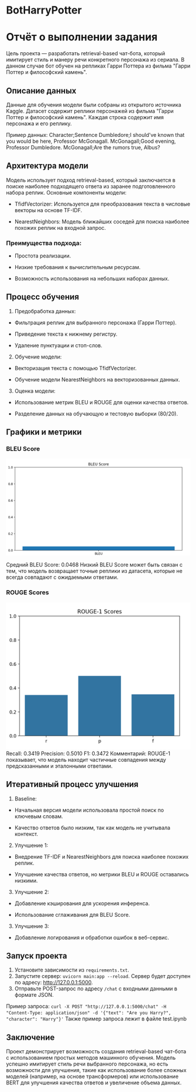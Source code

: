 # BotHarryPotter

# Отчёт о выполнении задания

Цель проекта — разработать retrieval-based чат-бота, который имитирует стиль и манеру речи конкретного персонажа из сериала. В данном случае бот обучен на репликах Гарри Поттера из фильма "Гарри Поттер и философский камень".

## Описание данных

Данные для обучения модели были собраны из открытого источника Kaggle. Датасет содержит реплики персонажей из фильма "Гарри Поттер и философский камень". Каждая строка содержит имя персонажа и его реплику.

Пример данных:
Character;Sentence
Dumbledore;I should've known that you would be here, Professor McGonagall.
McGonagall;Good evening, Professor Dumbledore.
McGonagall;Are the rumors true, Albus?

## Архитектура модели
Модель использует подход retrieval-based, который заключается в поиске наиболее подходящего ответа из заранее подготовленного набора реплик. Основные компоненты модели:

 - TfidfVectorizer: Используется для преобразования текста в числовые векторы на основе TF-IDF.

 - NearestNeighbors: Модель ближайших соседей для поиска наиболее похожих реплик на входной запрос.

### Преимущества подхода:
 * Простота реализации.

 * Низкие требования к вычислительным ресурсам.

 * Возможность использования на небольших наборах данных.

## Процесс обучения
1. Предобработка данных:

 - Фильтрация реплик для выбранного персонажа (Гарри Поттер).

 - Приведение текста к нижнему регистру.

 - Удаление пунктуации и стоп-слов.

2. Обучение модели:

 - Векторизация текста с помощью TfidfVectorizer.

 - Обучение модели NearestNeighbors на векторизованных данных.

3. Оценка модели:

 - Использование метрик BLEU и ROUGE для оценки качества ответов.

 - Разделение данных на обучающую и тестовую выборки (80/20).

## Графики и метрики
### BLEU Score

![alt text](images/bleu_scores.png)

Средний BLEU Score: 0.0468
Низкий BLEU Score может быть связан с тем, что модель возвращает точные реплики из датасета, которые не всегда совпадают с ожидаемыми ответами.

### ROUGE Scores

![alt text](images/rouge_scores.png)
Recall: 0.3419
Precision: 0.5010
F1: 0.3472
Комментарий: ROUGE-1 показывает, что модель находит частичные совпадения между предсказанными и эталонными ответами.

## Итеративный процесс улучшения
1. Baseline:

 - Начальная версия модели использовала простой поиск по ключевым словам.

 - Качество ответов было низким, так как модель не учитывала контекст.

2. Улучшение 1:

 - Внедрение TF-IDF и NearestNeighbors для поиска наиболее похожих реплик.

 - Улучшение качества ответов, но метрики BLEU и ROUGE оставались низкими.

3. Улучшение 2:

 - Добавление кэширования для ускорения инференса.

 - Использование сглаживания для BLEU Score.

3. Улучшение 3:

 - Добавление логирования и обработки ошибок в веб-сервис.

## Запуск проекта

1. Установите зависимости из `requirements.txt`.
2. Запустите сервер: `uvicorn main:app --reload`. Сервер будет доступен по адресу: http://127.0.0.1:5000.
3. Отправьте POST-запрос по адресу `/chat` с входными данными в формате JSON.

Пример запроса: `curl -X POST "http://127.0.0.1:5000/chat" -H "Content-Type: application/json" -d '{"text": "Are you Harry?", "character": "Harry"}'`
Также пример запроса лежит в файле test.ipynb

## Заключение
Проект демонстрирует возможность создания retrieval-based чат-бота с использованием простых методов машинного обучения. Модель успешно имитирует стиль речи выбранного персонажа, но есть возможности для улучшения, такие как использование более сложных моделей (например, на основе трансформеров) или использование BERT для улучшения качества ответов и увеличение объема данных.
